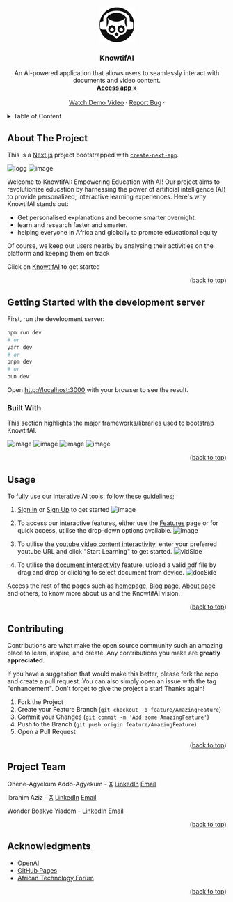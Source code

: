 <a name="knowtifai-top"></a>
<!--
*** Thanks for checking out KnowtifAI. If you have a suggestion
*** that would make this better, please send us a message in the app
*** or simply connect with us on any of the social media platforms
*** Don't forget to give the project a star!
*** Thanks again!
-->


<!-- PROJECT LOGO -->
<br />
<div align="center">
  <a href="https://knowtifai.vercel.app">
    <img src="logoooo.jpg" alt="Logo" width="80" height="80">
  </a>

  <h3 align="center">KnowtifAI</h3>

  <p align="center">
    An AI-powered application that allows users to seamlessly interact with documents and video content.
    <br />
    <a href="https://knowtifai.vercel.app"><strong>Access app »</strong></a>
    <br />
    <br />
    <a href="https://youtu.be/hjeueeCm4cA">Watch Demo Video</a>
    ·
    <a href="https://knowtifai.vercel.app/message">Report Bug</a>
    ·
  </p>
</div>



<!-- TABLE OF CONTENTS -->
<details>
  <summary>Table of Content</summary>
  <ol>
    <li>
      <a href="#about-the-project">About The Project</a>
      <ul>
        <li><a href="#getting-started-with-the-development-server">Getting started with Local Host</a></li>
        <li><a href="#built-with">Built With</a></li>
      </ul>
    </li>
    <li><a href="#usage">Usage</a></li>
    <li><a href="#contributing">Contributing</a></li>
    <li><a href="#project-team">Project Team</a></li>
    <li><a href="#acknowledgments">Acknowledgments</a></li>
  </ol>
</details>



<!-- ABOUT THE PROJECT -->
## About The Project
This is a [Next.js](https://nextjs.org/) project bootstrapped with [`create-next-app`](https://github.com/vercel/next.js/tree/canary/packages/create-next-app).

![logg](https://github.com/ibrahzizo360/knowtifai-backend/assets/168821380/f32c9b42-48eb-4787-96da-b42a3fa4f3d9)
![image](https://github.com/ibrahzizo360/knowtifai-backend/assets/168821380/6e23f0af-1dc2-4002-86e5-1f992feeeff3)


Welcome to KnowtifAI: Empowering Education with AI!
Our project aims to revolutionize education by harnessing the power of artificial intelligence (AI) to provide personalized, interactive learning experiences. Here's why KnowtifAI stands out:

* Get personalised explanations and become smarter overnight.
* learn and research faster and smarter.
* helping everyone in Africa and globally to promote educational equity

Of course, we keep our users nearby by analysing their activities on the platform and keeping them on track

Click on <a href="https://knowtifai.vercel.app" > KnowtifAI<a/>  to get started

<p align="right">(<a href="#knowtifai-top">back to top</a>)</p>

<!-- LOCAL HOST -->
## Getting Started with the development server

First, run the development server:

```bash
npm run dev
# or
yarn dev
# or
pnpm dev
# or
bun dev
```

Open [http://localhost:3000](http://localhost:3000) with your browser to see the result.


<!-- BUILT WITH -->
### Built With

This section highlights the major frameworks/libraries used to bootstrap KnowtifAI. 

![image](https://github.com/ibrahzizo360/knowtifai-backend/assets/168821380/316f5064-b37f-4e80-b71c-68e01190a323)  ![image](https://github.com/ibrahzizo360/knowtifai-backend/assets/168821380/5bdbf768-f018-42a4-9ac1-40bdfcf64949)
![image](https://github.com/ibrahzizo360/knowtifai-backend/assets/168821380/a07efb53-9b8d-4d60-b3e1-5a105a5ec62e)  ![image](https://github.com/ibrahzizo360/knowtifai-backend/assets/168821380/df089851-3219-4c71-88f6-22e0732f7a85)

<p align="right">(<a href="#knowtifai-top">back to top</a>)</p>


<!-- USAGE -->
## Usage
To fully use our interative AI tools, follow these guidelines;

1. <a href="https://knowtifai.vercel.app/login">Sign in</a> or <a href="https://knowtifai.vercel.app/register">Sign Up</a> to get started
   ![image](https://github.com/ibrahzizo360/knowtifai-backend/assets/168821380/8c20e0a3-6ca7-49c7-9fb6-55da9a95ad89)
   

2. To access our interactive features, either use the <a href="https://knowtifai.vercel.app/features">Features</a> page or for quick access, utilise the drop-down options available.
   ![image](https://github.com/ibrahzizo360/knowtifai-backend/assets/168821380/c0bab8d3-0b1f-4229-88a3-76873233610b)
   

3. To utilise the <a href="https://knowtifai.vercel.app/video">youtube video content interactivity</a>, enter your preferred youtube URL and click "Start Learning" to get started.
   ![vidSide](https://github.com/ibrahzizo360/knowtifai-backend/assets/168821380/83f6b261-5bae-494f-9c81-33a0f9f7694b)



4. To utilise the <a href="https://knowtifai.vercel.app/slide">document interactivity</a> feature, upload a valid pdf file by drag and drop or clicking to select document from device.
   ![docSide](https://github.com/ibrahzizo360/knowtifai-backend/assets/168821380/5247c783-4996-4ef9-b30e-0e72e142be96)



Access the rest of the pages such as <a href="https://knowtifai.vercel.app">homepage</a>, <a href="https://knowtifai.vercel.app/more">Blog page</a>, <a href="https://knowtifai.vercel.app/about">About page</a> and others, to know more about us and the KnowtifAI vision.


<p align="right">(<a href="#knowtifai-top">back to top</a>)</p>



<!-- CONTRIBUTING -->
## Contributing

Contributions are what make the open source community such an amazing place to learn, inspire, and create. Any contributions you make are **greatly appreciated**.

If you have a suggestion that would make this better, please fork the repo and create a pull request. You can also simply open an issue with the tag "enhancement".
Don't forget to give the project a star! Thanks again!

1. Fork the Project
2. Create your Feature Branch (`git checkout -b feature/AmazingFeature`)
3. Commit your Changes (`git commit -m 'Add some AmazingFeature'`)
4. Push to the Branch (`git push origin feature/AmazingFeature`)
5. Open a Pull Request

<p align="right">(<a href="#knowtifai-top">back to top</a>)</p>




<!-- PROJECT TEAM -->
## Project Team

Ohene-Agyekum Addo-Agyekum - [X](https://twitter.com/OheneTweets)     [LinkedIn](www.linkedin.com/in/ohene-agyekum)    [Email](oheneaddo1895@gmail.com)

Ibrahim Aziz - [X](https://twitter.com/IbrahZizo)     [LinkedIn](https://www.linkedin.com/in/ibrah-zizo/)    [Email](ibrahziz10@gmail.com)

Wonder Boakye Yiadom - [LinkedIn](https://www.linkedin.com/in/wonder-boakye-yiadom-08a604253//)    [Email](boakyeyiadomwonder@gmail.com)

<p align="right">(<a href="#knowtifai-top">back to top</a>)</p>



<!-- ACKNOWLEDGMENTS -->
## Acknowledgments

* [OpenAI](https://openai.com)
* [GitHub Pages](https://pages.github.com)
* [African Technology Forum](https://africantechnologyforum.org)

<p align="right">(<a href="#knowtifai-top">back to top</a>)</p>


